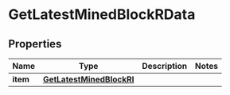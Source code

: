 

# GetLatestMinedBlockRData


## Properties

Name | Type | Description | Notes
------------ | ------------- | ------------- | -------------
**item** | [**GetLatestMinedBlockRI**](GetLatestMinedBlockRI.md) |  | 



